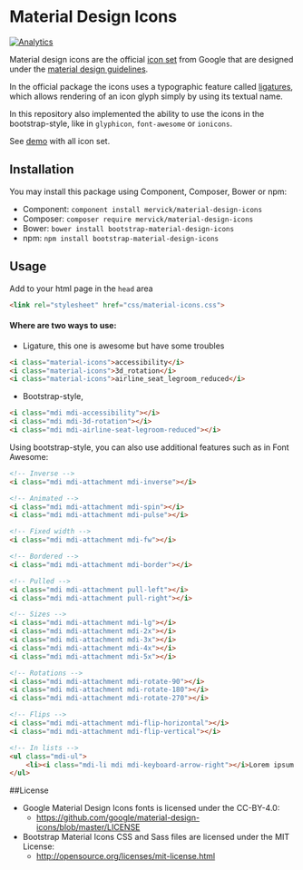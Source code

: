 # Material Design Icons

[![Analytics](https://ga-beacon.appspot.com/UA-65295275-1/material-design-icons)](https://github.com/igrigorik/ga-beacon)

Material design icons are the official [icon set](http://www.google.com/design/spec/style/icons.html#icons-system-icons) 
from Google that are designed under the [material design guidelines](http://www.google.com/design/spec).

In the official package the icons uses a typographic feature called [ligatures](http://alistapart.com/article/the-era-of-symbol-fonts), 
which allows rendering of an icon glyph simply by using its textual name.

In this repository also implemented the ability to use the icons in the bootstrap-style, 
like in `glyphicon`, `font-awesome` or `ionicons`.

See [demo](http://mervick.github.io/material-design-icons/) with all icon set.

## Installation

You may install this package using Component, Composer, Bower or npm:
- Component: `component install mervick/material-design-icons`
- Composer: `composer require mervick/material-design-icons`
- Bower: `bower install bootstrap-material-design-icons`
- npm: `npm install bootstrap-material-design-icons`

## Usage 

Add to your html page in the `head` area
```html
<link rel="stylesheet" href="css/material-icons.css">
```

#### Where are two ways to use:

- Ligature, this one is awesome but have some troubles
```html
<i class="material-icons">accessibility</i>
<i class="material-icons">3d_rotation</i>
<i class="material-icons">airline_seat_legroom_reduced</i>
```

- Bootstrap-style, 
```html
<i class="mdi mdi-accessibility"></i>
<i class="mdi mdi-3d-rotation"></i>
<i class="mdi mdi-airline-seat-legroom-reduced"></i>
```

Using bootstrap-style, you can also use additional features such as in Font Awesome:
```html
<!-- Inverse -->
<i class="mdi mdi-attachment mdi-inverse"></i>

<!-- Animated --> 
<i class="mdi mdi-attachment mdi-spin"></i>
<i class="mdi mdi-attachment mdi-pulse"></i>

<!-- Fixed width -->
<i class="mdi mdi-attachment mdi-fw"></i>

<!-- Bordered -->
<i class="mdi mdi-attachment mdi-border"></i>

<!-- Pulled -->
<i class="mdi mdi-attachment pull-left"></i>
<i class="mdi mdi-attachment pull-right"></i>

<!-- Sizes -->
<i class="mdi mdi-attachment mdi-lg"></i>
<i class="mdi mdi-attachment mdi-2x"></i>
<i class="mdi mdi-attachment mdi-3x"></i>
<i class="mdi mdi-attachment mdi-4x"></i>
<i class="mdi mdi-attachment mdi-5x"></i>

<!-- Rotations -->
<i class="mdi mdi-attachment mdi-rotate-90"></i>
<i class="mdi mdi-attachment mdi-rotate-180"></i>
<i class="mdi mdi-attachment mdi-rotate-270"></i>

<!-- Flips -->
<i class="mdi mdi-attachment mdi-flip-horizontal"></i>
<i class="mdi mdi-attachment mdi-flip-vertical"></i>

<!-- In lists -->
<ul class="mdi-ul">
    <li><i class="mdi-li mdi mdi-keyboard-arrow-right"></i>Lorem ipsum dolor ...</li>
</ul>
```


##License

- Google Material Design Icons fonts is licensed under the CC-BY-4.0:
  - https://github.com/google/material-design-icons/blob/master/LICENSE
- Bootstrap Material Icons CSS and Sass files are licensed under the MIT License:
  - http://opensource.org/licenses/mit-license.html
